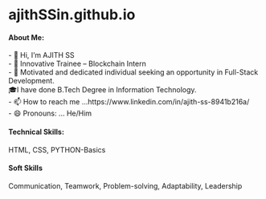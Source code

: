 # ajithSSin.github.io
<h4>About Me:</h4>
- 👋 Hi, I’m AJITH SS
<br>
- 👀 Innovative Trainee – Blockchain Intern
<br>
- 🌱 Motivated and dedicated individual seeking an opportunity in Full-Stack Development.
<br>
🎓I have done B.Tech Degree in Information Technology.
<br> 
-  📫 How to reach me ...https://www.linkedin.com/in/ajith-ss-8941b216a/
<br>
- 😄 Pronouns: ... He/Him

<h4>Technical Skills:</h4>
HTML, CSS, PYTHON-Basics

<h4>Soft Skills</h4>
  Communication, Teamwork, Problem-solving, Adaptability, Leadership




